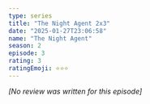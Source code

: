 ```yaml
---
type: series
title: "The Night Agent 2x3"
date: "2025-01-27T23:06:58"
name: "The Night Agent"
season: 2
episode: 3
rating: 3
ratingEmoji: ⭐️⭐️⭐️
---
```


*[No review was written for this episode]*
